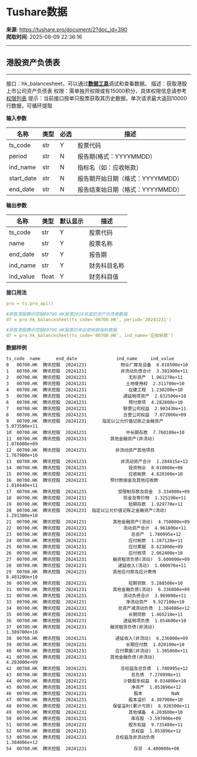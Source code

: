 # Tushare数据

**来源**: https://tushare.pro/document/2?doc_id=390  
**爬取时间**: 2025-08-09 22:36:16

---

## 港股资产负债表

---

接口：hk\_balancesheet，可以通过[**数据工具**](https://tushare.pro/webclient/)调试和查看数据。
描述：获取港股上市公司资产负债表
权限：需单独开权限或有15000积分，具体权限信息请参考[权限列表](https://tushare.pro/document/1?doc_id=290)
提示：当前接口按单只股票获取其历史数据，单次请求最大返回10000行数据，可循环提取

**输入参数**

| 名称 | 类型 | 必选 | 描述 |
| --- | --- | --- | --- |
| ts\_code | str | Y | 股票代码 |
| period | str | N | 报告期(格式：YYYYMMDD） |
| ind\_name | str | N | 指标名（如：应收帐款） |
| start\_date | str | N | 报告期开始日期（格式：YYYYMMDD） |
| end\_date | str | N | 报告结束始日期（格式：YYYYMMDD） |

**输出参数**

| 名称 | 类型 | 默认显示 | 描述 |
| --- | --- | --- | --- |
| ts\_code | str | Y | 股票代码 |
| name | str | Y | 股票名称 |
| end\_date | str | Y | 报告期 |
| ind\_name | str | Y | 财务科目名称 |
| ind\_value | float | Y | 财务科目值 |

**接口用法**

```yaml
pro = ts.pro_api()

#获取港股腾讯控股00700.HK股票2014年度的资产负债表数据
df = pro.hk_balancesheet(ts_code='00700.HK', period='20241231')

#获取港股腾讯控股00700.HK股票历年应收帐款指标数据
df = pro.hk_balancesheet(ts_code='00700.HK', ind_name='应收帐款')
```

**数据样例**

```
ts_code  name      end_date               ind_name     ind_value
0   00700.HK  腾讯控股  20241231             物业厂房及设备  8.018500e+10
1   00700.HK  腾讯控股  20241231             非流动负债合计  3.301900e+11
2   00700.HK  腾讯控股  20241231                无形资产  1.961270e+11
3   00700.HK  腾讯控股  20241231               土地使用权  2.311700e+10
4   00700.HK  腾讯控股  20241231                在建工程  1.230200e+10
5   00700.HK  腾讯控股  20241231              递延税项资产  2.832500e+10
6   00700.HK  腾讯控股  20241231                预付款项  4.282800e+10
7   00700.HK  腾讯控股  20241231              联营公司权益  2.903430e+11
8   00700.HK  腾讯控股  20241231              合营公司权益  7.072000e+09
9   00700.HK  腾讯控股  20241231      指定以公允价值记账之金融资产  5.073590e+11
10  00700.HK  腾讯控股  20241231               中长期存款  7.760100e+10
11  00700.HK  腾讯控股  20241231         其他金融资产(非流动)  1.076000e+09
12  00700.HK  腾讯控股  20241231           非流动资产其他项目  1.767900e+10
13  00700.HK  腾讯控股  20241231             非流动资产合计  1.284815e+12
14  00700.HK  腾讯控股  20241231                投资物业  8.010000e+08
15  00700.HK  腾讯控股  20241231                应收帐款  4.820300e+10
16  00700.HK  腾讯控股  20241231         预付款按金及其他应收款  1.010440e+11
17  00700.HK  腾讯控股  20241231            受限制存款及现金  3.334000e+09
18  00700.HK  腾讯控股  20241231              现金及等价物  1.325190e+11
19  00700.HK  腾讯控股  20241231                短期存款  1.929770e+11
20  00700.HK  腾讯控股  20241231  指定以公允价值记账之金融资产(流动)  1.291300e+10
21  00700.HK  腾讯控股  20241231          其他金融资产(流动)  4.750000e+09
22  00700.HK  腾讯控股  20241231              流动资产合计  4.961800e+11
23  00700.HK  腾讯控股  20241231                 总资产  1.780995e+12
24  00700.HK  腾讯控股  20241231                应付帐款  1.187120e+11
25  00700.HK  腾讯控股  20241231                应付票据  8.623000e+09
26  00700.HK  腾讯控股  20241231                应付税项  2.062400e+10
27  00700.HK  腾讯控股  20241231          融资租赁负债(流动)  5.600000e+09
28  00700.HK  腾讯控股  20241231            递延收入(流动)  1.000970e+11
29  00700.HK  腾讯控股  20241231          其他应付款及应计费用  8.403200e+10
30  00700.HK  腾讯控股  20241231                短期贷款  5.288500e+10
31  00700.HK  腾讯控股  20241231          其他金融负债(流动)  6.336000e+09
32  00700.HK  腾讯控股  20241231              流动负债合计  3.969090e+11
33  00700.HK  腾讯控股  20241231               净流动资产  9.927100e+10
34  00700.HK  腾讯控股  20241231            总资产减流动负债  1.384086e+12
35  00700.HK  腾讯控股  20241231                长期贷款  1.465210e+11
36  00700.HK  腾讯控股  20241231              递延税项负债  1.854600e+10
37  00700.HK  腾讯控股  20241231         融资租赁负债(非流动)  1.389700e+10
38  00700.HK  腾讯控股  20241231           递延收入(非流动)  6.236000e+09
39  00700.HK  腾讯控股  20241231               长期应付款  1.020100e+10
40  00700.HK  腾讯控股  20241231           应付票据(非流动)  1.305860e+11
41  00700.HK  腾讯控股  20241231         其他金融负债(非流动)  4.203000e+09
42  00700.HK  腾讯控股  20241231             总权益及总负债  1.780995e+12
43  00700.HK  腾讯控股  20241231                 总负债  7.270990e+11
44  00700.HK  腾讯控股  20241231              少数股东权益  8.034800e+10
45  00700.HK  腾讯控股  20241231                 净资产  1.053896e+12
46  00700.HK  腾讯控股  20241231                  股本           NaN
47  00700.HK  腾讯控股  20241231                股本溢价  4.307900e+10
48  00700.HK  腾讯控股  20241231          保留溢利(累计亏损)  8.920300e+11
49  00700.HK  腾讯控股  20241231                其他储备  4.203600e+10
50  00700.HK  腾讯控股  20241231                 库存股 -3.597000e+09
51  00700.HK  腾讯控股  20241231                股东权益  9.735480e+11
52  00700.HK  腾讯控股  20241231                 总权益  1.053896e+12
53  00700.HK  腾讯控股  20241231           总权益及非流动负债  1.384086e+12
54  00700.HK  腾讯控股  20241231                  存货  4.400000e+08
```
